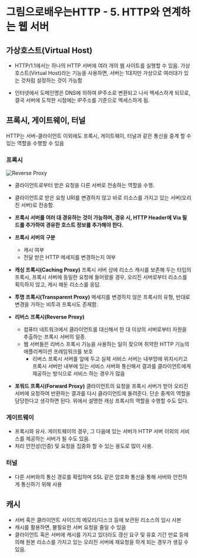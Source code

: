 # 그림으로배우는HTTP - 5. HTTP와 연계하는 웹 서버
## 가상호스트(Virtual Host)
- HTTP/1.1에서는 하나의 HTTP 서버에 여러 개의 웹 사이트를 실행할 수 있음. 가상호스트(Virtual Host)라는 기능을 사용하면, 서버는 1대지만 가상으로 여러대가 있는 것처럼 설정하는 것이 가능함

- 인터넷에서 도메인명은 DNS에 의하여 IP주소로 변환되고 나서 엑세스하게 되므로, 결국 서버에 도착한 시점에는 IP주소를 기준으로 엑세스하게 됨.

## 프록시, 게이트웨이, 터널
HTTP는 서버-클라이언트 이외에도 프록시, 게이트웨이, 터널과 같은 통신을 중계 할 수 있는 역할을 수행할 수 있음

### 프록시
![Reverse Proxy](https://upload.wikimedia.org/wikipedia/commons/thumb/6/67/Reverse_proxy_h2g2bob.svg/440px-Reverse_proxy_h2g2bob.svg.png)
- 클라이언트로부터 받은 요청을 다른 서버로 전송하는 역할을 수행. 
- 클라이언트로 받은 요청 URI를 변경하지 않고 바로 리소스를 가지고 있는 서버(오리진 서버)로 전송함.
- **프록시 서버를 여러 대 경유하는 것이 가능하며, 경유 시, HTTP Header에 Via 필드를 추가하여 경유한 호스트 정보를 추가해야 한다.**

- **프록시 서버의 구분**
    - 캐시 여부
    - 전달 받은 HTTP 메세지를 변경하는지 여부

- **캐싱 프록시(Caching Proxy)**
프록시 서버 상에 리소스 캐시를 보존해 두는 타입의 프록시, 프록시 서버에 동일한 요청에 들어왔을 경우, 오리진 서버로부터 리소스를 획득하지 않고, 캐시 해둔 리소스를 응답.

- **투명 프록시(Transparent Proxy)**
메세지를 변경하지 않은 프록시의 유형, 반대로 변경을 가하는 비투과 프록시도 존재함.

- **리버스 프록시(Reverse Proxy)**
    - 컴퓨터 네트워크에서 클라이언트를 대신해서 한 대 이상의 서버로부터 자원을 추출하는 프록시 서버의 일종.
    - 웹 서버들은 리버스 프록시 기능을 사용하는 일이 잦으며 취약한 HTTP 기능의 애플리케이션 프레임워크를 보호
        - 리버스 프록시 서버를 앞에 두고 실제 서비스 서버는 내부망에 위치시키고 프록시 서버만 내부에 있는 서비스 서버와 통신해서 결과를 클라이언트에게 제공하는 방식으로 서비스 하는 경우가 많음

- **포워드 프록시(Forward Proxy)**
클라이언트의 요청을 프록시 서버가 받아 오리진 서버에 요청하여 반환하는 결과를 다시 클라이언트에 돌려준다. 단순 중계의 역할을 담당한다고 생각하면 된다. 위에서 설명한 캐싱 프록시의 역할을 수행할 수도 있다.

### 게이트웨이
- 프록시와 유사. 게이트웨이의 경우, 그 다음에 있는 서버가 HTTP 서버 이외의 서비스를 제공하는 서버가 될 수도 있음.
- 처리 안전성(인증) 및 요청을 집중화 할 수 있는 용도로 많이 사용.

### 터널
- 다른 서버와의 통신 경로를 확립하며 SSL 같은 암호화 통신을 통해 서버와 안전하게 통신하기 위해 사용

## 캐시
- 서버 혹은 클라이언트 사이드의 메모리/디스크 등에 보관된 리소스의 임시 사본
- 캐시를 활용하면, 불필요한 서버 요청을 줄일 수 있음
- 클라이언트 혹은 서버에 캐시를 가지고 있더라도 갱신 요구 및 유효 기간 만료 등에 의해 원본 리소스를 가지고 있는 오리진 서버에 재요청을 하게 되는 경우가 생길 수 있음.